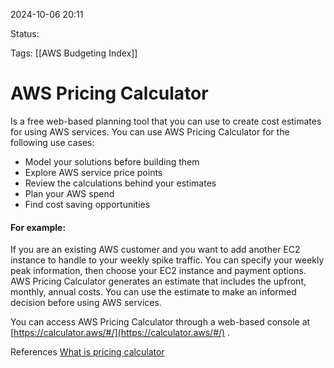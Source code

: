 2024-10-06 20:11

Status:

Tags:
[[AWS Budgeting Index]]

# AWS Pricing Calculator

Is a free web-based planning tool that you can use to create cost estimates for using AWS services. You can use AWS Pricing Calculator for the following use cases:

- Model your solutions before building them
- Explore AWS service price points
- Review the calculations behind your estimates
- Plan your AWS spend
- Find cost saving opportunities

#### For example:

If you are an existing AWS customer and you want to add another EC2 instance to handle to your weekly spike traffic. You can specify your weekly peak information, then choose your EC2 instance and payment options. AWS Pricing Calculator generates an estimate that includes the upfront, monthly, annual costs. You can use the estimate to make an informed decision before using AWS services. 


You can access AWS Pricing Calculator through a web-based console at [https://calculator.aws/#/](https://calculator.aws/#/) .


References 
[What is pricing calculator](https://docs.aws.amazon.com/pricing-calculator/latest/userguide/what-is-pricing-calculator.html)